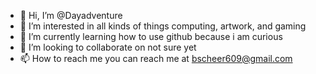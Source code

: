 - 👋 Hi, I’m @Dayadventure
- 👀 I’m interested in all kinds of things computing, artwork, and gaming
- 🌱 I’m currently learning how to use github because i am curious 
- 💞️ I’m looking to collaborate on not sure yet
- 📫 How to reach me you can reach me at bscheer609@gmail.com

<!---
Dayadventure/Dayadventure is a ✨ special ✨ repository because its `README.md` (this file) appears on your GitHub profile.
You can click the Preview link to take a look at your changes.
--->
